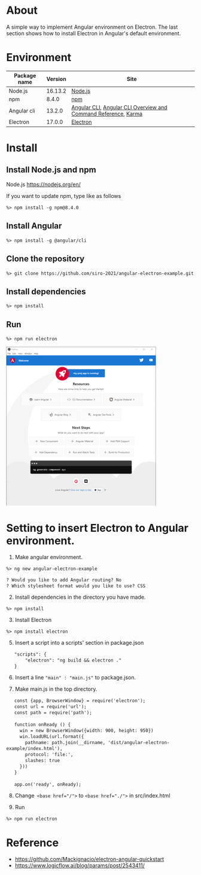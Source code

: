# About
A simple way to implement Angular environment on Electron. 
The last section shows how to install Electron in Angular's default environment.

# Environment

| Package name | Version | Site                                                                                                                                                                                    |
|--------------| ------- |-----------------------------------------------------------------------------------------------------------------------------------------------------------------------------------------|
| Node.js      | 16.13.2 | [Node.js](https://nodejs.org/en/)                                                                                                                                                       |
| npm          | 8.4.0   | [npm](https://docs.npmjs.com/downloading-and-installing-node-js-and-npm)                                                                                                                |
| Angular cli  | 13.2.0  | [Angular CLI](https://github.com/angular/angular-cli),  [Angular CLI Overview and Command Reference](https://angular.io/cli), [Karma](https://karma-runner.github.io/latest/index.html) |
| Electron     | 17.0.0  | [Electron](https://www.electronjs.org/)                                                                                                                                                                            |

# Install

## Install Node.js and npm

Node.js https://nodejs.org/en/

If you want to update npm, type like as follows

``` 
%> npm install -g npm@8.4.0
```

## Install Angular

```
%> npm install -g @angular/cli
```

## Clone the repository

```
%> git clone https://github.com/siro-2021/angular-electron-example.git
```

##  Install dependencies
```
%> npm install
```

## Run
```
%> npm run electron
```

<img src="doc/electron-welcome-page.png" width="400" alt="The first result of introducing Electron."/>


# Setting to insert Electron to Angular environment.
1. Make angular environment.
```
%> ng new angular-electron-example
```

```
? Would you like to add Angular routing? No
? Which stylesheet format would you like to use? CSS
```
2. Install dependencies in the directory you have made.
```
%> npm install
```

3. Install Electron
```
%> npm install electron
```

5. Insert a script into a scripts' section in package.json

```
   "scripts": {
       "electron": "ng build && electron ."
   }
```

6. Insert a line `"main" : "main.js"` to package.json.

7. Make main.js in the top directory.

```
   const {app, BrowserWindow} = require('electron');
   const url = require('url');
   const path = require('path');
   
   function onReady () {
     win = new BrowserWindow({width: 900, height: 950})
     win.loadURL(url.format({
       pathname: path.join(__dirname, 'dist/angular-electron-example/index.html'),
       protocol: 'file:',
       slashes: true
     }))
   }
   
   app.on('ready', onReady);
   ```

8. Change` <base href="/">` to `<base href="./">` in src/index.html

9. Run
```
%> npm run electron
```

# Reference
* https://github.com/Mackignacio/electron-angular-quickstart
* https://www.logicflow.ai/blog/params/post/2543411/

